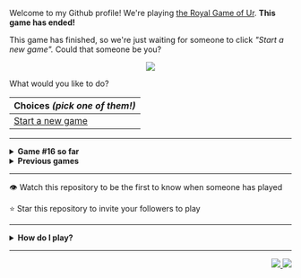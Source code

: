 Welcome to my Github profile!
We're playing
[the Royal Game of Ur](https://en.wikipedia.org/wiki/Royal_Game_of_Ur).
**This game has ended!**

  This game has finished, so we're just waiting for someone to click _"Start a
  new game"._ Could that someone be you?

<p align="center"><img src="https://raw.githubusercontent.com/rossjrw/rossjrw/play/games/current/board.2612.svg"></p>

What would you like to do?

| Choices *(pick one of them!)* |
| --- |
  | [Start a new game](https://github.com/rossjrw/rossjrw/issues/new?title=ur-new&amp;body=Press+Submit%21+You+don%27t+need+to+edit+this+text+or+do+anything+else.%0D%0A%0D%0ABe+aware+that+your+move+can+take+a+minute+or+two+to+process.) |

-----

<details>
<summary><b>Game #16 so far</b></summary>

## Who's on each team?

<table>
    <thead>
      <tr><th colspan=2>Players in this game</th></tr>
    </thead>
    <tbody>
      <tr>
        <td align="right"><b>Black team</b> :black_circle:</td>
        <td>:white_circle: <b> White team</b></td>
      </tr>
      <tr align="center">
        <td><b><a href="https://github.com/Murdeala">@Murdeala</a></b> (44)<br><b><a href="https://github.com/JRetza">@JRetza</a></b> (2)<br><b><a href="https://github.com/MatthiasGN">@MatthiasGN</a></b> (1)<br><b><a href="https://github.com/Carol42">@Carol42</a></b> (1)<br><b><a href="https://github.com/TejaTadepalli">@TejaTadepalli</a></b> (1)<br><b><a href="https://github.com/Mrinank-Bhowmick">@Mrinank-Bhowmick</a></b> (1)<br><b><a href="https://github.com/godtrex99">@godtrex99</a></b> (1)<br><b><a href="https://github.com/CavalierAhmad">@CavalierAhmad</a></b> (1)<br><b><a href="https://github.com/J-LG30">@J-LG30</a></b> (1)<br><b><a href="https://github.com/ayersdecker">@ayersdecker</a></b> (1)<br><b><a href="https://github.com/Mehliug-git">@Mehliug-git</a></b> (1)<br><b><a href="https://github.com/aviralrabbit1">@aviralrabbit1</a></b> (1)<br><b><a href="https://github.com/thekatsmeowkode">@thekatsmeowkode</a></b> (1)<br><b><a href="https://github.com/Omanshu209">@Omanshu209</a></b> (1)<br><b><a href="https://github.com/Lokeshwaran-M">@Lokeshwaran-M</a></b> (1)<br><b><a href="https://github.com/dleitter">@dleitter</a></b> (1)<br><b><a href="https://github.com/NaimulIslam9m">@NaimulIslam9m</a></b> (1)<br><b><a href="https://github.com/smznahid">@smznahid</a></b> (1)<br><b><a href="https://github.com/kapilsinghnegi">@kapilsinghnegi</a></b> (1)<br><b><a href="https://github.com/mirshahriar">@mirshahriar</a></b> (1)<br><b><a href="https://github.com/Tuburni">@Tuburni</a></b> (1)</td>
        <td><b><a href="https://github.com/CostasAK">@CostasAK</a></b> (50)<br><b><a href="https://github.com/AyaanT0">@AyaanT0</a></b> (2)<br><b><a href="https://github.com/IronCodem-alt">@IronCodem-alt</a></b> (2)<br><b><a href="https://github.com/PlopesK">@PlopesK</a></b> (2)<br><b><a href="https://github.com/kztera">@kztera</a></b> (1)<br><b><a href="https://github.com/skulldoggery">@skulldoggery</a></b> (1)<br><b><a href="https://github.com/RFebrians">@RFebrians</a></b> (1)<br><b><a href="https://github.com/WKL10086">@WKL10086</a></b> (1)<br><b><a href="https://github.com/blacksmithop">@blacksmithop</a></b> (1)<br><b><a href="https://github.com/AgentHitmanFaris">@AgentHitmanFaris</a></b> (1)<br><b><a href="https://github.com/Th1nhNg0">@Th1nhNg0</a></b> (1)<br><b><a href="https://github.com/haik20208si">@haik20208si</a></b> (1)<br><b><a href="https://github.com/darrylnoakes">@darrylnoakes</a></b> (1)<br><b><a href="https://github.com/sinisterdaddy">@sinisterdaddy</a></b> (1)<br><b><a href="https://github.com/n0nsense-404">@n0nsense-404</a></b> (1)<br><b><a href="https://github.com/rkatara100">@rkatara100</a></b> (1)<br><b><a href="https://github.com/MHanzzala">@MHanzzala</a></b> (1)</td>
      </tr>
    </tbody>
  </table>

## What's happened so far?

| Time | Turn | Event | Issue | Board |
| :---: | :---: | :--- | :---: | :---: |
  | 7th Jul 2023 14:37 | **0** | :white_circle: **[@kztera](https://github.com/kztera)** started a new game | [#2461](https://github.com/rossjrw/rossjrw/issues/2461) | [link](https://raw.githubusercontent.com/rossjrw/rossjrw/ef6de44635feceda92503e54d000fa19e35ef6ca/games/current/board.2461.svg) |
  | 7th Jul 2023 15:32 | **1** | :white_circle: **[@AyaanT0](https://github.com/AyaanT0)** moved a white piece onto the board to position 2    | [#2462](https://github.com/rossjrw/rossjrw/issues/2462) | [link](https://raw.githubusercontent.com/rossjrw/rossjrw/420c56604ca19373da5a986789becceeee56d8d0/games/current/board.2462.svg) |
  | 8th Jul 2023 12:37 | **2** | :black_circle: **[@Murdeala](https://github.com/Murdeala)** moved a black piece onto the board to position 4  — claimed a rosette :rosette:  | [#2463](https://github.com/rossjrw/rossjrw/issues/2463) | [link](https://raw.githubusercontent.com/rossjrw/rossjrw/03a64730a8d3976495bf95314bd69a9d73bdced8/games/current/board.2463.svg) |
  | 9th Jul 2023 06:24 | **3** | :black_circle: **[@JRetza](https://github.com/JRetza)** moved a black piece from position 4 to position 7    | [#2464](https://github.com/rossjrw/rossjrw/issues/2464) | [link](https://raw.githubusercontent.com/rossjrw/rossjrw/b39f5ab5b24102d0d40015d4c91fb34167119892/games/current/board.2464.svg) |
  | 9th Jul 2023 22:41 | **4** | :white_circle: **[@skulldoggery](https://github.com/skulldoggery)** moved a white piece from position 2 to position 4  — claimed a rosette :rosette:  | [#2466](https://github.com/rossjrw/rossjrw/issues/2466) | [link](https://raw.githubusercontent.com/rossjrw/rossjrw/ea694f511d446237bcd01bb30351dd9a519e3da6/games/current/board.2466.svg) |
  | 10th Jul 2023 04:48 | **5** | :white_circle: **[@RFebrians](https://github.com/RFebrians)** moved a white piece from position 4 to position 6    | [#2467](https://github.com/rossjrw/rossjrw/issues/2467) | [link](https://raw.githubusercontent.com/rossjrw/rossjrw/101a3f158760fc537fbe1f186f6e6e4724a094b0/games/current/board.2467.svg) |
  | 10th Jul 2023 04:56 | **6** | :black_circle: **[@MatthiasGN](https://github.com/MatthiasGN)** moved a black piece onto the board to position 2    | [#2468](https://github.com/rossjrw/rossjrw/issues/2468) | [link](https://raw.githubusercontent.com/rossjrw/rossjrw/cf0c82b597b184f4c12600ae1ce4dac95e043e16/games/current/board.2468.svg) |
  | 11th Jul 2023 19:12 | **7** | :white_circle: **[@CostasAK](https://github.com/CostasAK)** moved a white piece from position 6 to position 8  — claimed a rosette :rosette:  | [#2473](https://github.com/rossjrw/rossjrw/issues/2473) | [link](https://raw.githubusercontent.com/rossjrw/rossjrw/deb02a7569542df3622f01dc973e55a4be12a4d4/games/current/board.2473.svg) |
  | 11th Jul 2023 19:13 | **8** | :white_circle: **[@CostasAK](https://github.com/CostasAK)** moved a white piece onto the board to position 3    | [#2474](https://github.com/rossjrw/rossjrw/issues/2474) | [link](https://raw.githubusercontent.com/rossjrw/rossjrw/2717f16bf821d7af72f2bbec18726f93f3b910d9/games/current/board.2474.svg) |
  | 12th Jul 2023 02:19 | **9** | :black_circle: **[@JRetza](https://github.com/JRetza)** moved a black piece from position 7 to position 9    | [#2475](https://github.com/rossjrw/rossjrw/issues/2475) | [link](https://raw.githubusercontent.com/rossjrw/rossjrw/4f201ada9a755fb3471152076197a474368965bf/games/current/board.2475.svg) |
  | 12th Jul 2023 07:53 | **10** | :white_circle: **[@CostasAK](https://github.com/CostasAK)** moved a white piece onto the board to position 2    | [#2476](https://github.com/rossjrw/rossjrw/issues/2476) | [link](https://raw.githubusercontent.com/rossjrw/rossjrw/d8a98cebb2b256d650a7ca4e623efe7a55edecd6/games/current/board.2476.svg) |
  | 12th Jul 2023 12:47 | **11** | :black_circle: **[@Murdeala](https://github.com/Murdeala)** moved a black piece from position 2 to position 4  — claimed a rosette :rosette:  | [#2477](https://github.com/rossjrw/rossjrw/issues/2477) | [link](https://raw.githubusercontent.com/rossjrw/rossjrw/2a4f6a534d5779f1ac1f2771c2d21f636ce63b74/games/current/board.2477.svg) |
  | 12th Jul 2023 23:00 | **12** | :black_circle: **[@Murdeala](https://github.com/Murdeala)** moved a black piece from position 4 to position 6    | [#2478](https://github.com/rossjrw/rossjrw/issues/2478) | [link](https://raw.githubusercontent.com/rossjrw/rossjrw/c314c83abbbb3c18aebb506079d2aee32e57b9b0/games/current/board.2478.svg) |
  | 13th Jul 2023 06:03 | **13** | :white_circle: **[@CostasAK](https://github.com/CostasAK)** moved a white piece from position 2 to position 4  — claimed a rosette :rosette:  | [#2479](https://github.com/rossjrw/rossjrw/issues/2479) | [link](https://raw.githubusercontent.com/rossjrw/rossjrw/de8b9191d65a001716a282714ea75f84a8cdf134/games/current/board.2479.svg) |
  | 13th Jul 2023 06:05 | **14** | :white_circle: **[@CostasAK](https://github.com/CostasAK)** moved a white piece from position 4 to position 6 — captured a black piece :crossed_swords:   | [#2480](https://github.com/rossjrw/rossjrw/issues/2480) | [link](https://raw.githubusercontent.com/rossjrw/rossjrw/7bd0e5c683e5d1d34cf463a1aa10a45936748628/games/current/board.2480.svg) |
  | 13th Jul 2023 15:29 | **15** | :black_circle: **[@Murdeala](https://github.com/Murdeala)** moved a black piece from position 9 to position 12    | [#2481](https://github.com/rossjrw/rossjrw/issues/2481) | [link](https://raw.githubusercontent.com/rossjrw/rossjrw/3d9ff024c9b258b95edd9635cfdbe240aa3407e3/games/current/board.2481.svg) |
  | 14th Jul 2023 05:58 | **16** | :white_circle: **[@CostasAK](https://github.com/CostasAK)** moved a white piece from position 3 to position 4  — claimed a rosette :rosette:  | [#2482](https://github.com/rossjrw/rossjrw/issues/2482) | [link](https://raw.githubusercontent.com/rossjrw/rossjrw/738605a6d57e9ec809f42c99d48231fa67b0dbe5/games/current/board.2482.svg) |
  | 14th Jul 2023 05:59 | **17** | :white_circle: **[@CostasAK](https://github.com/CostasAK)** moved a white piece onto the board to position 2    | [#2483](https://github.com/rossjrw/rossjrw/issues/2483) | [link](https://raw.githubusercontent.com/rossjrw/rossjrw/f2b6c8624349ce9aaccb844f636abf70bf19a64d/games/current/board.2483.svg) |
  | 14th Jul 2023 12:18 | **18** | :black_circle: **[@Murdeala](https://github.com/Murdeala)** moved a black piece from position 12 to position 13    | [#2484](https://github.com/rossjrw/rossjrw/issues/2484) | [link](https://raw.githubusercontent.com/rossjrw/rossjrw/6b17bb37061688606c8b928b12cfe01032864d8d/games/current/board.2484.svg) |
  | 14th Jul 2023 23:17 | **19** | :white_circle: **[@CostasAK](https://github.com/CostasAK)** moved a white piece from position 6 to position 10    | [#2485](https://github.com/rossjrw/rossjrw/issues/2485) | [link](https://raw.githubusercontent.com/rossjrw/rossjrw/4244915ed86947f59816bc78370f4f08c04c7041/games/current/board.2485.svg) |
  | 15th Jul 2023 12:10 | **20** | :black_circle: **[@Murdeala](https://github.com/Murdeala)** moved a black piece from position 13 to position 14  — claimed a rosette :rosette:  | [#2486](https://github.com/rossjrw/rossjrw/issues/2486) | [link](https://raw.githubusercontent.com/rossjrw/rossjrw/628c27f2da269edf755c9e22bf8781f8e504b481/games/current/board.2486.svg) |
  | 16th Jul 2023 13:59 | **21** | :black_circle: **[@Murdeala](https://github.com/Murdeala)** ascended a black piece from position 14 :rocket:    | [#2487](https://github.com/rossjrw/rossjrw/issues/2487) | [link](https://raw.githubusercontent.com/rossjrw/rossjrw/7fac603bfaa84c1dfd4e9fe2ca28a9fcbbe6885b/games/current/board.2487.svg) |
  | 16th Jul 2023 16:32 | **22** | :white_circle: **[@CostasAK](https://github.com/CostasAK)** moved a white piece from position 10 to position 13    | [#2488](https://github.com/rossjrw/rossjrw/issues/2488) | [link](https://raw.githubusercontent.com/rossjrw/rossjrw/89839d55f47e5b9bd25a6fdc41849b01fff2b990/games/current/board.2488.svg) |
  | 17th Jul 2023 13:20 | **23** | :black_circle: **[@Murdeala](https://github.com/Murdeala)** moved a black piece onto the board to position 2    | [#2489](https://github.com/rossjrw/rossjrw/issues/2489) | [link](https://raw.githubusercontent.com/rossjrw/rossjrw/db61d37863bcd79ec35f8d05b6f805b0f3ba975e/games/current/board.2489.svg) |
  | 17th Jul 2023 13:31 | **24** | :white_circle: **[@IronCodem-alt](https://github.com/IronCodem-alt)** ascended a white piece from position 13 :rocket:    | [#2490](https://github.com/rossjrw/rossjrw/issues/2490) | [link](https://raw.githubusercontent.com/rossjrw/rossjrw/4e40e6435a71934c13fae09be6571e8fa7fb7b14/games/current/board.2490.svg) |
  | 18th Jul 2023 00:59 | **25** | :black_circle: **[@Murdeala](https://github.com/Murdeala)** moved a black piece onto the board to position 1    | [#2491](https://github.com/rossjrw/rossjrw/issues/2491) | [link](https://raw.githubusercontent.com/rossjrw/rossjrw/fd92bcb53695b2d89c6fe81c7b85df0e3564d24b/games/current/board.2491.svg) |
  | 18th Jul 2023 12:26 | **26** | :white_circle: **[@CostasAK](https://github.com/CostasAK)** moved a white piece onto the board to position 3    | [#2492](https://github.com/rossjrw/rossjrw/issues/2492) | [link](https://raw.githubusercontent.com/rossjrw/rossjrw/a96f4d739df9c4ed3508bcf0a044bd6003e4ace3/games/current/board.2492.svg) |
  | 18th Jul 2023 21:32 | **27** | :black_circle: **[@Murdeala](https://github.com/Murdeala)** moved a black piece from position 1 to position 4  — claimed a rosette :rosette:  | [#2493](https://github.com/rossjrw/rossjrw/issues/2493) | [link](https://raw.githubusercontent.com/rossjrw/rossjrw/2528a42381d4d273b4cccda756fca5c1b1ed4824/games/current/board.2493.svg) |
  | 19th Jul 2023 10:47 | **28** | :black_circle: **[@Murdeala](https://github.com/Murdeala)** moved a black piece from position 2 to position 3    | [#2494](https://github.com/rossjrw/rossjrw/issues/2494) | [link](https://raw.githubusercontent.com/rossjrw/rossjrw/7e57f94a6417fdadb13ccf30c02182ed4a47e58d/games/current/board.2494.svg) |
  | 20th Jul 2023 13:00 | **29** | :white_circle: **[@IronCodem-alt](https://github.com/IronCodem-alt)** moved a white piece from position 8 to position 10    | [#2496](https://github.com/rossjrw/rossjrw/issues/2496) | [link](https://raw.githubusercontent.com/rossjrw/rossjrw/74434b9fc5a920cf4d7922d0e9b552242f7654e1/games/current/board.2496.svg) |
  | 21st Jul 2023 12:11 | **30** | :black_circle: **[@Murdeala](https://github.com/Murdeala)** moved a black piece from position 4 to position 5    | [#2497](https://github.com/rossjrw/rossjrw/issues/2497) | [link](https://raw.githubusercontent.com/rossjrw/rossjrw/ed870c24be56e66451f3cd7a517328471f5510b4/games/current/board.2497.svg) |
  | 22nd Jul 2023 18:29 | **31** | :white_circle: **[@CostasAK](https://github.com/CostasAK)** moved a white piece from position 3 to position 5 — captured a black piece :crossed_swords:   | [#2499](https://github.com/rossjrw/rossjrw/issues/2499) | [link](https://raw.githubusercontent.com/rossjrw/rossjrw/87b26288e155ce23e05dbf267ce53bf1d7755995/games/current/board.2499.svg) |
  | 23rd Jul 2023 12:23 | **32** | :black_circle: **[@Murdeala](https://github.com/Murdeala)** moved a black piece from position 3 to position 4  — claimed a rosette :rosette:  | [#2500](https://github.com/rossjrw/rossjrw/issues/2500) | [link](https://raw.githubusercontent.com/rossjrw/rossjrw/492212926f8c27a7004a76d28501bc1b65d0dddc/games/current/board.2500.svg) |
  | 23rd Jul 2023 19:25 | **33** | :black_circle: **[@Carol42](https://github.com/Carol42)** moved a black piece from position 4 to position 5 — captured a white piece :crossed_swords:   | [#2501](https://github.com/rossjrw/rossjrw/issues/2501) | [link](https://raw.githubusercontent.com/rossjrw/rossjrw/cafe97ca9e45122c1bd0e2cc127fc26f012a1db4/games/current/board.2501.svg) |
  | 24th Jul 2023 04:23 | **34** | :white_circle: **[@WKL10086](https://github.com/WKL10086)** moved a white piece from position 4 to position 5 — captured a black piece :crossed_swords:   | [#2502](https://github.com/rossjrw/rossjrw/issues/2502) | [link](https://raw.githubusercontent.com/rossjrw/rossjrw/c7e775a1c05c56b63ce18b11bb8fc1854d5dcca1/games/current/board.2502.svg) |
  | 24th Jul 2023 14:03 | **35** | :black_circle: **[@Murdeala](https://github.com/Murdeala)** moved a black piece onto the board to position 3    | [#2503](https://github.com/rossjrw/rossjrw/issues/2503) |  |
  | 25th Jul 2023 06:57 | **36** | :white_circle: **[@blacksmithop](https://github.com/blacksmithop)** moved a white piece from position 5 to position 8  — claimed a rosette :rosette:  | [#2504](https://github.com/rossjrw/rossjrw/issues/2504) | [link](https://raw.githubusercontent.com/rossjrw/rossjrw/88d287abfa0aafb0b23608b8d0e558006c9ed939/games/current/board.2504.svg) |
  | 25th Jul 2023 06:57 | **37** | :white_circle:  The white team rolled a 0 and their turn was automatically passed | [#2504](https://github.com/rossjrw/rossjrw/issues/2504) | [link](https://raw.githubusercontent.com/rossjrw/rossjrw/d6e6936c2273c73750f83e7be46f878602bfec34/games/current/board.2504.svg) |
  | 25th Jul 2023 22:00 | **38** | :black_circle: **[@Murdeala](https://github.com/Murdeala)** moved a black piece from position 3 to position 4  — claimed a rosette :rosette:  | [#2505](https://github.com/rossjrw/rossjrw/issues/2505) | [link](https://raw.githubusercontent.com/rossjrw/rossjrw/c1d2074904d927d131dc53225fb60fb0738a209d/games/current/board.2505.svg) |
  | 26th Jul 2023 05:35 | **39** | :black_circle: **[@TejaTadepalli](https://github.com/TejaTadepalli)** moved a black piece onto the board to position 1    | [#2506](https://github.com/rossjrw/rossjrw/issues/2506) | [link](https://raw.githubusercontent.com/rossjrw/rossjrw/d8a27237b4b022a8dada37abb545147c8723e741/games/current/board.2506.svg) |
  | 26th Jul 2023 13:09 | **40** | :white_circle: **[@CostasAK](https://github.com/CostasAK)** moved a white piece from position 2 to position 4  — claimed a rosette :rosette:  | [#2507](https://github.com/rossjrw/rossjrw/issues/2507) | [link](https://raw.githubusercontent.com/rossjrw/rossjrw/6dc798f9c21073ef63a1d2972a3e2a7d171f87ad/games/current/board.2507.svg) |
  | 26th Jul 2023 13:10 | **41** | :white_circle: **[@CostasAK](https://github.com/CostasAK)** moved a white piece from position 10 to position 11    | [#2508](https://github.com/rossjrw/rossjrw/issues/2508) | [link](https://raw.githubusercontent.com/rossjrw/rossjrw/0734124f74dbe75b8f7ae29f5ecd39cf0a9f4adb/games/current/board.2508.svg) |
  | 26th Jul 2023 22:27 | **42** | :black_circle: **[@Murdeala](https://github.com/Murdeala)** moved a black piece from position 1 to position 2    | [#2509](https://github.com/rossjrw/rossjrw/issues/2509) | [link](https://raw.githubusercontent.com/rossjrw/rossjrw/2a6bde13351741059bde0a48411477228ebd9c68/games/current/board.2509.svg) |
  | 27th Jul 2023 04:37 | **43** | :white_circle: **[@AgentHitmanFaris](https://github.com/AgentHitmanFaris)** moved a white piece from position 11 to position 14  — claimed a rosette :rosette:  | [#2510](https://github.com/rossjrw/rossjrw/issues/2510) | [link](https://raw.githubusercontent.com/rossjrw/rossjrw/cd8c4f44a7a865089f7a681ffb7976ca4933505d/games/current/board.2510.svg) |
  | 27th Jul 2023 12:30 | **44** | :white_circle: **[@CostasAK](https://github.com/CostasAK)** ascended a white piece from position 14 :rocket:    | [#2511](https://github.com/rossjrw/rossjrw/issues/2511) | [link](https://raw.githubusercontent.com/rossjrw/rossjrw/e4479f619c7f099b58aef32f85a6f0663f146d75/games/current/board.2511.svg) |
  | 27th Jul 2023 15:13 | **45** | :black_circle: **[@Murdeala](https://github.com/Murdeala)** moved a black piece onto the board to position 1    | [#2513](https://github.com/rossjrw/rossjrw/issues/2513) |  |
  | 27th Jul 2023 23:18 | **46** | :white_circle: **[@AyaanT0](https://github.com/AyaanT0)** moved a white piece from position 8 to position 12    | [#2514](https://github.com/rossjrw/rossjrw/issues/2514) | [link](https://raw.githubusercontent.com/rossjrw/rossjrw/7409a6a11a5df9b484264515d931bd6843e2a7c8/games/current/board.2514.svg) |
  | 27th Jul 2023 23:18 | **47** | :black_circle:  The black team rolled a 0 and their turn was automatically passed | [#2514](https://github.com/rossjrw/rossjrw/issues/2514) |  |
  | 28th Jul 2023 10:26 | **48** | :white_circle: **[@CostasAK](https://github.com/CostasAK)** moved a white piece from position 4 to position 8  — claimed a rosette :rosette:  | [#2515](https://github.com/rossjrw/rossjrw/issues/2515) | [link](https://raw.githubusercontent.com/rossjrw/rossjrw/ca15cd1d6c68d1763829905b4259218f8007155e/games/current/board.2515.svg) |
  | 28th Jul 2023 10:26 | **49** | :white_circle:  The white team rolled a 0 and their turn was automatically passed | [#2515](https://github.com/rossjrw/rossjrw/issues/2515) | [link](https://raw.githubusercontent.com/rossjrw/rossjrw/39624de3bdd474144485ec12b42d8fc1b6553f56/games/current/board.2515.svg) |
  | 28th Jul 2023 12:32 | **50** | :black_circle: **[@Murdeala](https://github.com/Murdeala)** moved a black piece from position 1 to position 3    | [#2516](https://github.com/rossjrw/rossjrw/issues/2516) | [link](https://raw.githubusercontent.com/rossjrw/rossjrw/a567c38e54ad22159239e602d0a8543ba9f4832c/games/current/board.2516.svg) |
  | 29th Jul 2023 09:18 | **51** | :white_circle: **[@CostasAK](https://github.com/CostasAK)** moved a white piece from position 12 to position 13    | [#2517](https://github.com/rossjrw/rossjrw/issues/2517) | [link](https://raw.githubusercontent.com/rossjrw/rossjrw/66f42325f5594048b338cba6df5c9e9820199f6d/games/current/board.2517.svg) |
  | 29th Jul 2023 12:04 | **52** | :black_circle: **[@Murdeala](https://github.com/Murdeala)** moved a black piece from position 3 to position 5    | [#2518](https://github.com/rossjrw/rossjrw/issues/2518) | [link](https://raw.githubusercontent.com/rossjrw/rossjrw/654c418bb43ded077fd2eea0d9f3250d6182fc87/games/current/board.2518.svg) |
  | 29th Jul 2023 14:22 | **53** | :white_circle: **[@CostasAK](https://github.com/CostasAK)** moved a white piece from position 13 to position 14  — claimed a rosette :rosette:  | [#2519](https://github.com/rossjrw/rossjrw/issues/2519) | [link](https://raw.githubusercontent.com/rossjrw/rossjrw/818e9d9900421e239e6ae2e307faf7444b6b66bc/games/current/board.2519.svg) |
  | 29th Jul 2023 14:23 | **54** | :white_circle: **[@CostasAK](https://github.com/CostasAK)** ascended a white piece from position 14 :rocket:    | [#2520](https://github.com/rossjrw/rossjrw/issues/2520) | [link](https://raw.githubusercontent.com/rossjrw/rossjrw/e71a4101a330dbbae422e65603d78b25fa83f35a/games/current/board.2520.svg) |
  | 30th Jul 2023 11:27 | **55** | :black_circle: **[@Mrinank-Bhowmick](https://github.com/Mrinank-Bhowmick)** moved a black piece from position 4 to position 6    | [#2522](https://github.com/rossjrw/rossjrw/issues/2522) | [link](https://raw.githubusercontent.com/rossjrw/rossjrw/4c1c345eac50740ab1ea041b3cbaff4833f82c69/games/current/board.2522.svg) |
  | 30th Jul 2023 11:46 | **56** | :white_circle: **[@CostasAK](https://github.com/CostasAK)** moved a white piece onto the board to position 2    | [#2523](https://github.com/rossjrw/rossjrw/issues/2523) | [link](https://raw.githubusercontent.com/rossjrw/rossjrw/5d1200effc30cec5e4bfdc788462fd96d7820de7/games/current/board.2523.svg) |
  | 30th Jul 2023 22:46 | **57** | :black_circle: **[@Murdeala](https://github.com/Murdeala)** moved a black piece onto the board to position 1    | [#2524](https://github.com/rossjrw/rossjrw/issues/2524) | [link](https://raw.githubusercontent.com/rossjrw/rossjrw/392a8088d6209a4f88c518bc29a7e8098530a718/games/current/board.2524.svg) |
  | 31st Jul 2023 07:30 | **58** | :white_circle: **[@CostasAK](https://github.com/CostasAK)** moved a white piece from position 2 to position 5 — captured a black piece :crossed_swords:   | [#2525](https://github.com/rossjrw/rossjrw/issues/2525) | [link](https://raw.githubusercontent.com/rossjrw/rossjrw/057bf5bc0fc9e5227f77085838918b9aa233fe2f/games/current/board.2525.svg) |
  | 1st Aug 2023 00:26 | **59** | :black_circle: **[@Murdeala](https://github.com/Murdeala)** moved a black piece from position 2 to position 4  — claimed a rosette :rosette:  | [#2526](https://github.com/rossjrw/rossjrw/issues/2526) | [link](https://raw.githubusercontent.com/rossjrw/rossjrw/43a9e89a1fe14adc0c78ed2e2c5cbf0d0c2ed5cb/games/current/board.2526.svg) |
  | 1st Aug 2023 17:57 | **60** | :black_circle: **[@godtrex99](https://github.com/godtrex99)** moved a black piece onto the board to position 2    | [#2527](https://github.com/rossjrw/rossjrw/issues/2527) | [link](https://raw.githubusercontent.com/rossjrw/rossjrw/ca4077d6c2b4dd83dfb1ace72fa39fd383e053f3/games/current/board.2527.svg) |
  | 1st Aug 2023 21:59 | **61** | :white_circle: **[@CostasAK](https://github.com/CostasAK)** moved a white piece from position 5 to position 6 — captured a black piece :crossed_swords:   | [#2528](https://github.com/rossjrw/rossjrw/issues/2528) | [link](https://raw.githubusercontent.com/rossjrw/rossjrw/4e72d1206c1be8fbab5878982fc8e7106ac9e20c/games/current/board.2528.svg) |
  | 2nd Aug 2023 02:35 | **62** | :black_circle: **[@Murdeala](https://github.com/Murdeala)** moved a black piece from position 2 to position 3    | [#2529](https://github.com/rossjrw/rossjrw/issues/2529) | [link](https://raw.githubusercontent.com/rossjrw/rossjrw/8e076ac4469e98c1642e80f407c646e3f3e7f823/games/current/board.2529.svg) |
  | 2nd Aug 2023 08:08 | **63** | :white_circle: **[@CostasAK](https://github.com/CostasAK)** moved a white piece from position 6 to position 9    | [#2530](https://github.com/rossjrw/rossjrw/issues/2530) | [link](https://raw.githubusercontent.com/rossjrw/rossjrw/bcbe95c6d9f116893b2910cc4d5c4f06c6b217de/games/current/board.2530.svg) |
  | 3rd Aug 2023 02:21 | **64** | :black_circle: **[@Murdeala](https://github.com/Murdeala)** moved a black piece from position 4 to position 9 — captured a white piece :crossed_swords:   | [#2531](https://github.com/rossjrw/rossjrw/issues/2531) | [link](https://raw.githubusercontent.com/rossjrw/rossjrw/da3e4659e03f0dcc6b931c84f6abb72f28a0c71b/games/current/board.2531.svg) |
  | 3rd Aug 2023 04:10 | **65** | :white_circle: **[@Th1nhNg0](https://github.com/Th1nhNg0)** moved a white piece from position 8 to position 11    | [#2532](https://github.com/rossjrw/rossjrw/issues/2532) | [link](https://raw.githubusercontent.com/rossjrw/rossjrw/26c84d2dd03d6451dc3973f713e977ad75a45cea/games/current/board.2532.svg) |
  | 3rd Aug 2023 14:47 | **66** | :black_circle: **[@CavalierAhmad](https://github.com/CavalierAhmad)** moved a black piece from position 9 to position 11 — captured a white piece :crossed_swords:   | [#2533](https://github.com/rossjrw/rossjrw/issues/2533) | [link](https://raw.githubusercontent.com/rossjrw/rossjrw/e260c7fe6b0c2d6e57ffc5194518ed38c9cb8859/games/current/board.2533.svg) |
  | 3rd Aug 2023 23:26 | **67** | :white_circle: **[@CostasAK](https://github.com/CostasAK)** moved a white piece onto the board to position 3    | [#2535](https://github.com/rossjrw/rossjrw/issues/2535) | [link](https://raw.githubusercontent.com/rossjrw/rossjrw/947132a17d0dd8168a46c29d4ae2eb1488b9e4c7/games/current/board.2535.svg) |
  | 4th Aug 2023 14:43 | **68** | :black_circle: **[@Murdeala](https://github.com/Murdeala)** moved a black piece from position 3 to position 4  — claimed a rosette :rosette:  | [#2536](https://github.com/rossjrw/rossjrw/issues/2536) | [link](https://raw.githubusercontent.com/rossjrw/rossjrw/1d025c3770e302b0963000fe14a161e14e974270/games/current/board.2536.svg) |
  | 6th Aug 2023 14:46 | **69** | :black_circle: **[@J-LG30](https://github.com/J-LG30)** ascended a black piece from position 11 :rocket:    | [#2537](https://github.com/rossjrw/rossjrw/issues/2537) | [link](https://raw.githubusercontent.com/rossjrw/rossjrw/1437e64143aafbb1ecbd4f6991ddcf8ad8cb6014/games/current/board.2537.svg) |
  | 6th Aug 2023 15:41 | **70** | :white_circle: **[@CostasAK](https://github.com/CostasAK)** moved a white piece onto the board to position 2    | [#2538](https://github.com/rossjrw/rossjrw/issues/2538) | [link](https://raw.githubusercontent.com/rossjrw/rossjrw/068451604d0a1f838352d93e2eb54d869d60698c/games/current/board.2538.svg) |
  | 7th Aug 2023 10:15 | **71** | :black_circle: **[@Murdeala](https://github.com/Murdeala)** moved a black piece onto the board to position 3    | [#2539](https://github.com/rossjrw/rossjrw/issues/2539) | [link](https://raw.githubusercontent.com/rossjrw/rossjrw/eac72b2b6baa9e8b4e50e5a889f3a76254069b79/games/current/board.2539.svg) |
  | 10th Aug 2023 10:35 | **72** | :white_circle: **[@haik20208si](https://github.com/haik20208si)** moved a white piece from position 2 to position 5    | [#2542](https://github.com/rossjrw/rossjrw/issues/2542) | [link](https://raw.githubusercontent.com/rossjrw/rossjrw/d29478d21edfd8363918ec9aa04b4d730c91687d/games/current/board.2542.svg) |
  | 11th Aug 2023 14:44 | **73** | :black_circle: **[@Murdeala](https://github.com/Murdeala)** moved a black piece from position 4 to position 5 — captured a white piece :crossed_swords:   | [#2543](https://github.com/rossjrw/rossjrw/issues/2543) | [link](https://raw.githubusercontent.com/rossjrw/rossjrw/1efb2caa4ad92e145ca7e35d56e20752aad55197/games/current/board.2543.svg) |
  | 11th Aug 2023 15:44 | **74** | :white_circle: **[@darrylnoakes](https://github.com/darrylnoakes)** moved a white piece onto the board to position 2    | [#2544](https://github.com/rossjrw/rossjrw/issues/2544) | [link](https://raw.githubusercontent.com/rossjrw/rossjrw/341f13e01b41689b877fae9789b8ea2ae63f8f07/games/current/board.2544.svg) |
  | 12th Aug 2023 12:37 | **75** | :black_circle: **[@Murdeala](https://github.com/Murdeala)** moved a black piece from position 5 to position 7    | [#2545](https://github.com/rossjrw/rossjrw/issues/2545) | [link](https://raw.githubusercontent.com/rossjrw/rossjrw/0462cd785e19ae0220d7801ce1abd0197b0d86b2/games/current/board.2545.svg) |
  | 13th Aug 2023 17:00 | **76** | :white_circle: **[@sinisterdaddy](https://github.com/sinisterdaddy)** moved a white piece from position 2 to position 4  — claimed a rosette :rosette:  | [#2546](https://github.com/rossjrw/rossjrw/issues/2546) | [link](https://raw.githubusercontent.com/rossjrw/rossjrw/fe451241244f71c040cd6fd7f1ddd30d4996e909/games/current/board.2546.svg) |
  | 13th Aug 2023 18:17 | **77** | :white_circle: **[@n0nsense-404](https://github.com/n0nsense-404)** moved a white piece from position 4 to position 7 — captured a black piece :crossed_swords:   | [#2547](https://github.com/rossjrw/rossjrw/issues/2547) | [link](https://raw.githubusercontent.com/rossjrw/rossjrw/d7a0379e5316fca98e8b22dc624313a1c8e3edf7/games/current/board.2547.svg) |
  | 15th Aug 2023 02:09 | **78** | :black_circle: **[@Murdeala](https://github.com/Murdeala)** moved a black piece from position 3 to position 4  — claimed a rosette :rosette:  | [#2548](https://github.com/rossjrw/rossjrw/issues/2548) | [link](https://raw.githubusercontent.com/rossjrw/rossjrw/240fcedcbdb22bf8bade8b99bd8392ce3665a5fa/games/current/board.2548.svg) |
  | 15th Aug 2023 17:43 | **79** | :black_circle: **[@ayersdecker](https://github.com/ayersdecker)** moved a black piece onto the board to position 3    | [#2550](https://github.com/rossjrw/rossjrw/issues/2550) | [link](https://raw.githubusercontent.com/rossjrw/rossjrw/9f470aac2ac751767a41fa1072ef15fe69e94c6f/games/current/board.2550.svg) |
  | 17th Aug 2023 11:27 | **80** | :white_circle: **[@CostasAK](https://github.com/CostasAK)** moved a white piece from position 7 to position 9    | [#2553](https://github.com/rossjrw/rossjrw/issues/2553) | [link](https://raw.githubusercontent.com/rossjrw/rossjrw/816a3b6b9dd7fb5cb8e8f7d392abdd663d858a12/games/current/board.2553.svg) |
  | 18th Aug 2023 11:06 | **81** | :black_circle: **[@Mehliug-git](https://github.com/Mehliug-git)** moved a black piece from position 3 to position 5    | [#2554](https://github.com/rossjrw/rossjrw/issues/2554) | [link](https://raw.githubusercontent.com/rossjrw/rossjrw/97984bfd6e7fca5d5b73ce7b7010f1b9c8b88899/games/current/board.2554.svg) |
  | 18th Aug 2023 12:53 | **82** | :white_circle: **[@CostasAK](https://github.com/CostasAK)** moved a white piece from position 3 to position 5 — captured a black piece :crossed_swords:   | [#2556](https://github.com/rossjrw/rossjrw/issues/2556) | [link](https://raw.githubusercontent.com/rossjrw/rossjrw/862f4d158200bbeeb8ac85c9ef1fff5478cab506/games/current/board.2556.svg) |
  | 19th Aug 2023 18:13 | **83** | :black_circle: **[@aviralrabbit1](https://github.com/aviralrabbit1)** moved a black piece from position 4 to position 6    | [#2557](https://github.com/rossjrw/rossjrw/issues/2557) | [link](https://raw.githubusercontent.com/rossjrw/rossjrw/19b94369f0920f8f92fb96ca0ab9c06218d55b18/games/current/board.2557.svg) |
  | 20th Aug 2023 05:23 | **84** | :white_circle: **[@rkatara100](https://github.com/rkatara100)** moved a white piece onto the board to position 2    | [#2558](https://github.com/rossjrw/rossjrw/issues/2558) | [link](https://raw.githubusercontent.com/rossjrw/rossjrw/202943f254005c58fee45c69b3861ce70aa2b564/games/current/board.2558.svg) |
  | 21st Aug 2023 18:37 | **85** | :black_circle: **[@Murdeala](https://github.com/Murdeala)** moved a black piece from position 1 to position 4  — claimed a rosette :rosette:  | [#2559](https://github.com/rossjrw/rossjrw/issues/2559) | [link](https://raw.githubusercontent.com/rossjrw/rossjrw/60f5ecb8c10a33e8962f1b7e896e5c70d8e4125b/games/current/board.2559.svg) |
  | 22nd Aug 2023 02:34 | **86** | :black_circle: **[@Murdeala](https://github.com/Murdeala)** moved a black piece from position 4 to position 7    | [#2560](https://github.com/rossjrw/rossjrw/issues/2560) | [link](https://raw.githubusercontent.com/rossjrw/rossjrw/e2e5aabea446e35b56ea357df02fbedafdc0239c/games/current/board.2560.svg) |
  | 22nd Aug 2023 13:12 | **87** | :white_circle: **[@CostasAK](https://github.com/CostasAK)** moved a white piece from position 5 to position 6 — captured a black piece :crossed_swords:   | [#2561](https://github.com/rossjrw/rossjrw/issues/2561) | [link](https://raw.githubusercontent.com/rossjrw/rossjrw/a235498aeffa9fe774b18933b28ea7ae19b8a8c3/games/current/board.2561.svg) |
  | 24th Aug 2023 16:36 | **88** | :black_circle: **[@Murdeala](https://github.com/Murdeala)** moved a black piece from position 7 to position 8  — claimed a rosette :rosette:  | [#2562](https://github.com/rossjrw/rossjrw/issues/2562) | [link](https://raw.githubusercontent.com/rossjrw/rossjrw/44bb5c6af4aa2f544171bc510264b21f038feaf4/games/current/board.2562.svg) |
  | 25th Aug 2023 10:21 | **89** | :black_circle: **[@Murdeala](https://github.com/Murdeala)** moved a black piece onto the board to position 2    | [#2563](https://github.com/rossjrw/rossjrw/issues/2563) | [link](https://raw.githubusercontent.com/rossjrw/rossjrw/ff291898db1ecff33efb263691f5bec70563bc7a/games/current/board.2563.svg) |
  | 25th Aug 2023 12:14 | **90** | :white_circle: **[@CostasAK](https://github.com/CostasAK)** moved a white piece from position 2 to position 4  — claimed a rosette :rosette:  | [#2564](https://github.com/rossjrw/rossjrw/issues/2564) | [link](https://raw.githubusercontent.com/rossjrw/rossjrw/b7a2723f95d3ba21e98ac173b12b002a08ff5c26/games/current/board.2564.svg) |
  | 25th Aug 2023 12:15 | **91** | :white_circle: **[@CostasAK](https://github.com/CostasAK)** moved a white piece from position 6 to position 7    | [#2565](https://github.com/rossjrw/rossjrw/issues/2565) | [link](https://raw.githubusercontent.com/rossjrw/rossjrw/04b185768e2766cf3399cfc93845ec38b4dd9d9e/games/current/board.2565.svg) |
  | 25th Aug 2023 15:59 | **92** | :black_circle: **[@thekatsmeowkode](https://github.com/thekatsmeowkode)** moved a black piece from position 8 to position 11    | [#2566](https://github.com/rossjrw/rossjrw/issues/2566) | [link](https://raw.githubusercontent.com/rossjrw/rossjrw/c43007dbb3cdea4e01bf832eaa52d51776d7a1a7/games/current/board.2566.svg) |
  | 25th Aug 2023 17:15 | **93** | :white_circle: **[@CostasAK](https://github.com/CostasAK)** moved a white piece from position 9 to position 11 — captured a black piece :crossed_swords:   | [#2567](https://github.com/rossjrw/rossjrw/issues/2567) | [link](https://raw.githubusercontent.com/rossjrw/rossjrw/672b13ea115c64feff8c09d691c95270775a03f9/games/current/board.2567.svg) |
  | 26th Aug 2023 21:40 | **94** | :black_circle: **[@Murdeala](https://github.com/Murdeala)** moved a black piece from position 2 to position 4  — claimed a rosette :rosette:  | [#2568](https://github.com/rossjrw/rossjrw/issues/2568) | [link](https://raw.githubusercontent.com/rossjrw/rossjrw/292f1a2e67761341d2437f3958a4cb20f05d827a/games/current/board.2568.svg) |
  | 27th Aug 2023 12:30 | **95** | :black_circle: **[@Omanshu209](https://github.com/Omanshu209)** moved a black piece onto the board to position 1    | [#2569](https://github.com/rossjrw/rossjrw/issues/2569) | [link](https://raw.githubusercontent.com/rossjrw/rossjrw/a32e11b670e4a57dd13cad36477012e7e2e41de7/games/current/board.2569.svg) |
  | 27th Aug 2023 12:32 | **96** | :white_circle: **[@MHanzzala](https://github.com/MHanzzala)** moved a white piece onto the board to position 2    | [#2570](https://github.com/rossjrw/rossjrw/issues/2570) | [link](https://raw.githubusercontent.com/rossjrw/rossjrw/b97dedcca56b73fcfda9c5ff4413421c59e7a95f/games/current/board.2570.svg) |
  | 27th Aug 2023 22:12 | **97** | :black_circle: **[@Murdeala](https://github.com/Murdeala)** moved a black piece from position 1 to position 3    | [#2571](https://github.com/rossjrw/rossjrw/issues/2571) | [link](https://raw.githubusercontent.com/rossjrw/rossjrw/e6f35f794bddfdcde3a44ee217b37171070d5acf/games/current/board.2571.svg) |
  | 29th Aug 2023 12:48 | **98** | :white_circle: **[@CostasAK](https://github.com/CostasAK)** moved a white piece from position 7 to position 8  — claimed a rosette :rosette:  | [#2573](https://github.com/rossjrw/rossjrw/issues/2573) | [link](https://raw.githubusercontent.com/rossjrw/rossjrw/54abe6a7318fc73e97aa03b19e6728800fc22668/games/current/board.2573.svg) |
  | 29th Aug 2023 12:49 | **99** | :white_circle: **[@CostasAK](https://github.com/CostasAK)** moved a white piece from position 11 to position 13    | [#2574](https://github.com/rossjrw/rossjrw/issues/2574) | [link](https://raw.githubusercontent.com/rossjrw/rossjrw/085fcce7ed677f677b40dbad1eb8688dadcfde13/games/current/board.2574.svg) |
  | 3rd Sep 2023 18:30 | **100** | :black_circle: **[@Lokeshwaran-M](https://github.com/Lokeshwaran-M)** moved a black piece onto the board to position 1    | [#2575](https://github.com/rossjrw/rossjrw/issues/2575) | [link](https://raw.githubusercontent.com/rossjrw/rossjrw/3e3d9b2ca80b1de22391f3a33cd31ee916ff80b7/games/current/board.2575.svg) |
  | 4th Sep 2023 16:00 | **101** | :white_circle: **[@CostasAK](https://github.com/CostasAK)** ascended a white piece from position 13 :rocket:    | [#2576](https://github.com/rossjrw/rossjrw/issues/2576) | [link](https://raw.githubusercontent.com/rossjrw/rossjrw/360277d9ada564e74b572103b299c96721a02e60/games/current/board.2576.svg) |
  | 4th Sep 2023 21:36 | **102** | :black_circle: **[@Murdeala](https://github.com/Murdeala)** moved a black piece from position 4 to position 7    | [#2577](https://github.com/rossjrw/rossjrw/issues/2577) | [link](https://raw.githubusercontent.com/rossjrw/rossjrw/fb931a9fbe727f61ca376ae800f94715a8a2a49b/games/current/board.2577.svg) |
  | 5th Sep 2023 09:03 | **103** | :white_circle: **[@CostasAK](https://github.com/CostasAK)** moved a white piece from position 4 to position 7 — captured a black piece :crossed_swords:   | [#2578](https://github.com/rossjrw/rossjrw/issues/2578) | [link](https://raw.githubusercontent.com/rossjrw/rossjrw/245f5ab41833259722b324d0db367a453fc71b43/games/current/board.2578.svg) |
  | 6th Sep 2023 23:12 | **104** | :black_circle: **[@Murdeala](https://github.com/Murdeala)** moved a black piece onto the board to position 2    | [#2579](https://github.com/rossjrw/rossjrw/issues/2579) | [link](https://raw.githubusercontent.com/rossjrw/rossjrw/c480f0baa26020866354283098a741e90e7eaf1e/games/current/board.2579.svg) |
  | 7th Sep 2023 03:59 | **105** | :white_circle: **[@CostasAK](https://github.com/CostasAK)** moved a white piece from position 7 to position 10    | [#2580](https://github.com/rossjrw/rossjrw/issues/2580) | [link](https://raw.githubusercontent.com/rossjrw/rossjrw/ba727d41373bc4b96d483e09aaabdfdabcce78ed/games/current/board.2580.svg) |
  | 7th Sep 2023 06:10 | **106** | :black_circle: **[@dleitter](https://github.com/dleitter)** moved a black piece from position 1 to position 4  — claimed a rosette :rosette:  | [#2581](https://github.com/rossjrw/rossjrw/issues/2581) | [link](https://raw.githubusercontent.com/rossjrw/rossjrw/9337cf249de1584df25d14958e45a4f2f79f1a55/games/current/board.2581.svg) |
  | 8th Sep 2023 18:07 | **107** | :black_circle: **[@Murdeala](https://github.com/Murdeala)** moved a black piece from position 2 to position 5    | [#2582](https://github.com/rossjrw/rossjrw/issues/2582) |  |
  | 9th Sep 2023 17:23 | **108** | :white_circle: **[@PlopesK](https://github.com/PlopesK)** moved a white piece from position 10 to position 11    | [#2583](https://github.com/rossjrw/rossjrw/issues/2583) | [link](https://raw.githubusercontent.com/rossjrw/rossjrw/5086f14fa668c572e2cfd5738b07f187c01078cb/games/current/board.2583.svg) |
  | 9th Sep 2023 17:23 | **109** | :black_circle:  The black team rolled a 0 and their turn was automatically passed | [#2583](https://github.com/rossjrw/rossjrw/issues/2583) | [link](https://raw.githubusercontent.com/rossjrw/rossjrw/c515d8d5323255d96db4db64a260a0e65fac89f2/games/current/board.2583.svg) |
  | 9th Sep 2023 17:24 | **110** | :white_circle: **[@PlopesK](https://github.com/PlopesK)** moved a white piece from position 2 to position 3    | [#2584](https://github.com/rossjrw/rossjrw/issues/2584) | [link](https://raw.githubusercontent.com/rossjrw/rossjrw/c635f0b02fb38e34d3a9a811224fd0f4b81690c5/games/current/board.2584.svg) |
  | 9th Sep 2023 22:26 | **111** | :black_circle: **[@Murdeala](https://github.com/Murdeala)** moved a black piece from position 4 to position 7    | [#2585](https://github.com/rossjrw/rossjrw/issues/2585) | [link](https://raw.githubusercontent.com/rossjrw/rossjrw/16012cdbbb34127e816db8ea87f510778ba11e4b/games/current/board.2585.svg) |
  | 12th Sep 2023 06:57 | **112** | :white_circle: **[@CostasAK](https://github.com/CostasAK)** moved a white piece from position 11 to position 13    | [#2586](https://github.com/rossjrw/rossjrw/issues/2586) | [link](https://raw.githubusercontent.com/rossjrw/rossjrw/21bfa895a27d967ed89b3783ca4409af3ac0c383/games/current/board.2586.svg) |
  | 12th Sep 2023 21:18 | **113** | :black_circle: **[@Murdeala](https://github.com/Murdeala)** moved a black piece onto the board to position 2    | [#2587](https://github.com/rossjrw/rossjrw/issues/2587) | [link](https://raw.githubusercontent.com/rossjrw/rossjrw/a35c98962d04fb5ed0657098a941c02b94f771b5/games/current/board.2587.svg) |
  | 16th Sep 2023 14:15 | **114** | :white_circle: **[@CostasAK](https://github.com/CostasAK)** ascended a white piece from position 13 :rocket:    | [#2589](https://github.com/rossjrw/rossjrw/issues/2589) |  |
  | 22nd Sep 2023 10:19 | **115** | :black_circle: **[@NaimulIslam9m](https://github.com/NaimulIslam9m)** moved a black piece from position 5 to position 9    | [#2590](https://github.com/rossjrw/rossjrw/issues/2590) | [link](https://raw.githubusercontent.com/rossjrw/rossjrw/5448e293df574a844c8486d78254f9f70e2e8cff/games/current/board.2590.svg) |
  | 22nd Sep 2023 10:19 | **116** | :white_circle:  The white team rolled a 0 and their turn was automatically passed | [#2590](https://github.com/rossjrw/rossjrw/issues/2590) |  |
  | 29th Sep 2023 22:08 | **117** | :black_circle: **[@Murdeala](https://github.com/Murdeala)** moved a black piece from position 2 to position 4  — claimed a rosette :rosette:  | [#2591](https://github.com/rossjrw/rossjrw/issues/2591) | [link](https://raw.githubusercontent.com/rossjrw/rossjrw/cb488c12cffebe044886b8eb61037a78e3ba5e84/games/current/board.2591.svg) |
  | 29th Sep 2023 22:08 | **118** | :black_circle:  The black team rolled a 0 and their turn was automatically passed | [#2591](https://github.com/rossjrw/rossjrw/issues/2591) |  |
  | 1st Oct 2023 13:33 | **119** | :white_circle: **[@CostasAK](https://github.com/CostasAK)** moved a white piece from position 3 to position 5    | [#2592](https://github.com/rossjrw/rossjrw/issues/2592) | [link](https://raw.githubusercontent.com/rossjrw/rossjrw/d15d3f0344ac0ca46a03684d692ebf3d4c33b3f9/games/current/board.2592.svg) |
  | 1st Oct 2023 13:33 | **120** | :black_circle:  The black team rolled a 0 and their turn was automatically passed | [#2592](https://github.com/rossjrw/rossjrw/issues/2592) | [link](https://raw.githubusercontent.com/rossjrw/rossjrw/fb778f7f7d10a0beab3887d27e4976329496cf98/games/current/board.2592.svg) |
  | 1st Oct 2023 13:34 | **121** | :white_circle: **[@CostasAK](https://github.com/CostasAK)** moved a white piece from position 5 to position 7 — captured a black piece :crossed_swords:   | [#2593](https://github.com/rossjrw/rossjrw/issues/2593) | [link](https://raw.githubusercontent.com/rossjrw/rossjrw/2cc7be1a50dfa59afe82fff9210ddeef0eddaf29/games/current/board.2593.svg) |
  | 4th Oct 2023 23:03 | **122** | :black_circle: **[@Murdeala](https://github.com/Murdeala)** moved a black piece from position 3 to position 5    | [#2594](https://github.com/rossjrw/rossjrw/issues/2594) | [link](https://raw.githubusercontent.com/rossjrw/rossjrw/5369522d25bfba24e524ffb8fb3543840d5c605d/games/current/board.2594.svg) |
  | 5th Oct 2023 07:28 | **123** | :white_circle: **[@CostasAK](https://github.com/CostasAK)** moved a white piece from position 8 to position 9 — captured a black piece :crossed_swords:   | [#2595](https://github.com/rossjrw/rossjrw/issues/2595) | [link](https://raw.githubusercontent.com/rossjrw/rossjrw/4594772ebe872c1a62ba62fd0246edabbe73755e/games/current/board.2595.svg) |
  | 11th Oct 2023 01:50 | **124** | :black_circle: **[@Murdeala](https://github.com/Murdeala)** moved a black piece from position 5 to position 9 — captured a white piece :crossed_swords:   | [#2596](https://github.com/rossjrw/rossjrw/issues/2596) | [link](https://raw.githubusercontent.com/rossjrw/rossjrw/776d36938e86aa626551da5c63a44ba3e23d0227/games/current/board.2596.svg) |
  | 11th Oct 2023 19:29 | **125** | :white_circle: **[@CostasAK](https://github.com/CostasAK)** moved a white piece onto the board to position 3    | [#2597](https://github.com/rossjrw/rossjrw/issues/2597) | [link](https://raw.githubusercontent.com/rossjrw/rossjrw/bdb18457ec782bdf6b5519f1a186a6a229446bb7/games/current/board.2597.svg) |
  | 13th Oct 2023 19:56 | **126** | :black_circle: **[@smznahid](https://github.com/smznahid)** moved a black piece onto the board to position 2    | [#2598](https://github.com/rossjrw/rossjrw/issues/2598) |  |
  | 13th Oct 2023 20:05 | **127** | :white_circle: **[@CostasAK](https://github.com/CostasAK)** moved a white piece from position 7 to position 10    | [#2599](https://github.com/rossjrw/rossjrw/issues/2599) | [link](https://raw.githubusercontent.com/rossjrw/rossjrw/62a6a468c645c9ee06cc648c14ee860d86b13746/games/current/board.2599.svg) |
  | 13th Oct 2023 20:05 | **128** | :black_circle:  The black team rolled a 0 and their turn was automatically passed | [#2599](https://github.com/rossjrw/rossjrw/issues/2599) | [link](https://raw.githubusercontent.com/rossjrw/rossjrw/b6b0903a98ec4ef696cfdcd0fb5c8d11e964b15a/games/current/board.2599.svg) |
  | 13th Oct 2023 20:08 | **129** | :white_circle: **[@CostasAK](https://github.com/CostasAK)** moved a white piece from position 10 to position 12    | [#2600](https://github.com/rossjrw/rossjrw/issues/2600) | [link](https://raw.githubusercontent.com/rossjrw/rossjrw/fb8bd936818dcc21ce53eb80b95b920dd45e3032/games/current/board.2600.svg) |
  | 16th Oct 2023 22:25 | **130** | :black_circle: **[@Murdeala](https://github.com/Murdeala)** moved a black piece from position 9 to position 10    | [#2601](https://github.com/rossjrw/rossjrw/issues/2601) | [link](https://raw.githubusercontent.com/rossjrw/rossjrw/c40b753c9a66c439bb32395ddc2565b363323429/games/current/board.2601.svg) |
  | 17th Oct 2023 11:42 | **131** | :white_circle: **[@CostasAK](https://github.com/CostasAK)** ascended a white piece from position 12 :rocket:    | [#2602](https://github.com/rossjrw/rossjrw/issues/2602) | [link](https://raw.githubusercontent.com/rossjrw/rossjrw/fc4f908ba0b32bc510496949143bfdd8d8288ceb/games/current/board.2602.svg) |
  | 18th Oct 2023 11:08 | **132** | :black_circle: **[@kapilsinghnegi](https://github.com/kapilsinghnegi)** moved a black piece onto the board to position 3    | [#2603](https://github.com/rossjrw/rossjrw/issues/2603) | [link](https://raw.githubusercontent.com/rossjrw/rossjrw/bc3277780d7fcf15367096629ac2db714c4449b2/games/current/board.2603.svg) |
  | 18th Oct 2023 14:01 | **133** | :white_circle: **[@CostasAK](https://github.com/CostasAK)** moved a white piece from position 3 to position 6    | [#2604](https://github.com/rossjrw/rossjrw/issues/2604) | [link](https://raw.githubusercontent.com/rossjrw/rossjrw/4cf4303c7b5da669b4f873e2095030588479bbde/games/current/board.2604.svg) |
  | 18th Oct 2023 22:21 | **134** | :black_circle: **[@Murdeala](https://github.com/Murdeala)** moved a black piece onto the board to position 1    | [#2605](https://github.com/rossjrw/rossjrw/issues/2605) | [link](https://raw.githubusercontent.com/rossjrw/rossjrw/8477a6e57b1add38a7546ea08d8d60f91a920253/games/current/board.2605.svg) |
  | 19th Oct 2023 07:28 | **135** | :white_circle: **[@CostasAK](https://github.com/CostasAK)** moved a white piece from position 6 to position 8  — claimed a rosette :rosette:  | [#2606](https://github.com/rossjrw/rossjrw/issues/2606) | [link](https://raw.githubusercontent.com/rossjrw/rossjrw/393b0a3559c1d6a59fe427e5f8382744739feed1/games/current/board.2606.svg) |
  | 19th Oct 2023 07:29 | **136** | :white_circle: **[@CostasAK](https://github.com/CostasAK)** moved a white piece from position 8 to position 11    | [#2607](https://github.com/rossjrw/rossjrw/issues/2607) | [link](https://raw.githubusercontent.com/rossjrw/rossjrw/7e4b4a86a0da208ef80db9a819b4f11b060ddd91/games/current/board.2607.svg) |
  | 25th Oct 2023 09:29 | **137** | :black_circle: **[@mirshahriar](https://github.com/mirshahriar)** moved a black piece from position 10 to position 13    | [#2608](https://github.com/rossjrw/rossjrw/issues/2608) | [link](https://raw.githubusercontent.com/rossjrw/rossjrw/064fc516c7536538eab45b952162b11eaa0a6e55/games/current/board.2608.svg) |
  | 25th Oct 2023 11:13 | **138** | :white_circle: **[@CostasAK](https://github.com/CostasAK)** moved a white piece from position 11 to position 12    | [#2609](https://github.com/rossjrw/rossjrw/issues/2609) | [link](https://raw.githubusercontent.com/rossjrw/rossjrw/7eb5e6c80ebfe661c43187b5228b4f0bf57b1d7c/games/current/board.2609.svg) |
  | 26th Oct 2023 13:47 | **139** | :black_circle: **[@Tuburni](https://github.com/Tuburni)** moved a black piece from position 2 to position 5    | [#2610](https://github.com/rossjrw/rossjrw/issues/2610) | [link](https://raw.githubusercontent.com/rossjrw/rossjrw/feace740935e9cc931531c2403ca6a574cb640c8/games/current/board.2610.svg) |
  | 26th Oct 2023 17:12 | **140** | :white_circle: **[@CostasAK](https://github.com/CostasAK)** moved a white piece from position 12 to position 14  — claimed a rosette :rosette:  | [#2611](https://github.com/rossjrw/rossjrw/issues/2611) | [link](https://raw.githubusercontent.com/rossjrw/rossjrw/ff416cdf660d2436f736404258cd93f3d23b079c/games/current/board.2611.svg) |
  | 26th Oct 2023 17:12 | **141** | :white_circle: **[@CostasAK](https://github.com/CostasAK)** ascended a white piece from position 14 :rocket:   — won the game :crown: | [#2612](https://github.com/rossjrw/rossjrw/issues/2612) |  |

</details>

<details>
<summary><b>Previous games</b></summary>

## Previous games

1. A game was started on 30th Jul 2020 by **[@rossjrw](https://github.com/rossjrw)** and ended on 4th Dec 2020. 
   * The :white_circle:white team won. 
   * 64 players played 166 moves across 4 months and 5 days. 
   * The :black_circle:black team captured 9 white pieces and claimed 12 rosettes. 
   * The :white_circle:white team captured 10 black pieces and claimed 18 rosettes. 
   * The MVP of the winning team was **[@1ethanhansen](https://github.com/1ethanhansen)**, who played 48 moves. 
   * The winning move was made by **[@qbtl](https://github.com/qbtl)** ([#269](https://github.com/rossjrw/rossjrw/issues/269)).
1. A game was started on 4th Dec 2020 by **[@1ethanhansen](https://github.com/1ethanhansen)** and ended on 11th Jan 2021. 
   * The :black_circle:black team won. 
   * 27 players played 145 moves across 1 month and 1 week. 
   * The :black_circle:black team captured 7 white pieces and claimed 16 rosettes. 
   * The :white_circle:white team captured 6 black pieces and claimed 14 rosettes. 
   * The MVP of the winning team was **[@shpatrickguo](https://github.com/shpatrickguo)**, who played 26 moves. 
   * The winning move was made by **[@shpatrickguo](https://github.com/shpatrickguo)** ([#424](https://github.com/rossjrw/rossjrw/issues/424)).
1. A game was started on 11th Jan 2021 by **[@BaptisteMartinet](https://github.com/BaptisteMartinet)** and ended on 11th Feb 2021. 
   * The :white_circle:white team won. 
   * 17 players played 118 moves across 1 month and 12 hours. 
   * The :black_circle:black team captured 2 white pieces and claimed 11 rosettes. 
   * The :white_circle:white team captured 8 black pieces and claimed 14 rosettes. 
   * The MVP of the winning team was **[@1ethanhansen](https://github.com/1ethanhansen)**, who played 45 moves. 
   * The winning move was made by **[@1ethanhansen](https://github.com/1ethanhansen)** ([#535](https://github.com/rossjrw/rossjrw/issues/535)).
1. A game was started on 11th Feb 2021 by **[@1ethanhansen](https://github.com/1ethanhansen)** and ended on 5th Mar 2021. 
   * The :white_circle:white team won. 
   * 17 players played 175 moves across 3 weeks and 22 hours. 
   * The :black_circle:black team captured 12 white pieces and claimed 17 rosettes. 
   * The :white_circle:white team captured 13 black pieces and claimed 18 rosettes. 
   * The MVP of the winning team was **[@1ethanhansen](https://github.com/1ethanhansen)**, who played 48 moves. 
   * The winning move was made by **[@1ethanhansen](https://github.com/1ethanhansen)** ([#702](https://github.com/rossjrw/rossjrw/issues/702)).
1. A game was started on 6th Mar 2021 by **[@shpatrickguo](https://github.com/shpatrickguo)** and ended on 10th May 2021. 
   * The :black_circle:black team won. 
   * 42 players played 162 moves across 2 months and 4 days. 
   * The :black_circle:black team captured 12 white pieces and claimed 17 rosettes. 
   * The :white_circle:white team captured 9 black pieces and claimed 19 rosettes. 
   * The MVP of the winning team was **[@shpatrickguo](https://github.com/shpatrickguo)**, who played 22 moves. 
   * The winning move was made by **[@crxssed7](https://github.com/crxssed7)** ([#864](https://github.com/rossjrw/rossjrw/issues/864)).
1. A game was started on 10th May 2021 by **[@HAUDRAUFHAUN](https://github.com/HAUDRAUFHAUN)** and ended on 17th Jul 2021. 
   * The :white_circle:white team won. 
   * 34 players played 167 moves across 2 months and 6 days. 
   * The :black_circle:black team captured 7 white pieces and claimed 14 rosettes. 
   * The :white_circle:white team captured 10 black pieces and claimed 18 rosettes. 
   * The MVP of the winning team was **[@1ethanhansen](https://github.com/1ethanhansen)**, who played 31 moves. 
   * The winning move was made by **[@1ethanhansen](https://github.com/1ethanhansen)** ([#1024](https://github.com/rossjrw/rossjrw/issues/1024)).
1. A game was started on 17th Jul 2021 by **[@1ethanhansen](https://github.com/1ethanhansen)** and ended on 19th Oct 2021. 
   * The :black_circle:black team won. 
   * 48 players played 153 moves across 3 months and 3 days. 
   * The :black_circle:black team captured 6 white pieces and claimed 17 rosettes. 
   * The :white_circle:white team captured 6 black pieces and claimed 15 rosettes. 
   * The MVP of the winning team was **[@PkmnQ](https://github.com/PkmnQ)**, who played 13 moves. 
   * The winning move was made by **[@OmKakatkar](https://github.com/OmKakatkar)** ([#1175](https://github.com/rossjrw/rossjrw/issues/1175)).
1. A game was started on 19th Oct 2021 by **[@OmKakatkar](https://github.com/OmKakatkar)** and ended on 29th Oct 2021. 
   * The :white_circle:white team won. 
   * 13 players played 135 moves across 1 week and 3 days. 
   * The :black_circle:black team captured 5 white pieces and claimed 13 rosettes. 
   * The :white_circle:white team captured 6 black pieces and claimed 15 rosettes. 
   * The MVP of the winning team was **[@Timemaster111](https://github.com/Timemaster111)**, who played 46 moves. 
   * The winning move was made by **[@Timemaster111](https://github.com/Timemaster111)** ([#1342](https://github.com/rossjrw/rossjrw/issues/1342)).
1. A game was started on 29th Oct 2021 by **[@jbmagination](https://github.com/jbmagination)** and ended on 15th May 2022. 
   * The :white_circle:white team won. 
   * 80 players played 187 moves across 6 months and 2 weeks. 
   * The :black_circle:black team captured 11 white pieces and claimed 17 rosettes. 
   * The :white_circle:white team captured 13 black pieces and claimed 19 rosettes. 
   * The MVP of the winning team was **[@nirakon](https://github.com/nirakon)**, who played 18 moves. 
   * The winning move was made by **[@Madflows](https://github.com/Madflows)** ([#1534](https://github.com/rossjrw/rossjrw/issues/1534)).
1. A game was started on 15th May 2022 by **[@VikashPR](https://github.com/VikashPR)** and ended on 29th Dec 2022. 
   * The :white_circle:white team won. 
   * 109 players played 177 moves across 7 months and 2 weeks. 
   * The :black_circle:black team captured 9 white pieces and claimed 23 rosettes. 
   * The :white_circle:white team captured 11 black pieces and claimed 19 rosettes. 
   * The MVP of the winning team was **[@LAPCoder](https://github.com/LAPCoder)**, who played 11 moves. 
   * The winning move was made by **[@LAPCoder](https://github.com/LAPCoder)** ([#1726](https://github.com/rossjrw/rossjrw/issues/1726)).
1. A game was started on 29th Dec 2022 by **[@CostasAK](https://github.com/CostasAK)** and ended on 30th Dec 2022. 
   * The :black_circle:black team won. 
   * 4 players played 121 moves across 19 hours and 41 minutes. 
   * The :black_circle:black team captured 6 white pieces and claimed 14 rosettes. 
   * The :white_circle:white team captured 4 black pieces and claimed 15 rosettes. 
   * The MVP of the winning team was **[@CostasAK](https://github.com/CostasAK)**, who played 59 moves. 
   * The winning move was made by **[@CostasAK](https://github.com/CostasAK)** ([#1844](https://github.com/rossjrw/rossjrw/issues/1844)).
1. A game was started on 30th Dec 2022 by **[@TejaTadepalli](https://github.com/TejaTadepalli)** and ended on 27th Jan 2023. 
   * The :white_circle:white team won. 
   * 17 players played 158 moves across 4 weeks and 1 hour. 
   * The :black_circle:black team captured 9 white pieces and claimed 18 rosettes. 
   * The :white_circle:white team captured 12 black pieces and claimed 18 rosettes. 
   * The MVP of the winning team was **[@TejaTadepalli](https://github.com/TejaTadepalli)**, who played 59 moves. 
   * The winning move was made by **[@TejaTadepalli](https://github.com/TejaTadepalli)** ([#1994](https://github.com/rossjrw/rossjrw/issues/1994)).
1. A game was started on 27th Jan 2023 by **[@TejaTadepalli](https://github.com/TejaTadepalli)** and ended on 14th Mar 2023. 
   * The :white_circle:white team won. 
   * 20 players played 153 moves across 1 month and 2 weeks. 
   * The :black_circle:black team captured 6 white pieces and claimed 17 rosettes. 
   * The :white_circle:white team captured 6 black pieces and claimed 16 rosettes. 
   * The MVP of the winning team was **[@TejaTadepalli](https://github.com/TejaTadepalli)**, who played 65 moves. 
   * The winning move was made by **[@TejaTadepalli](https://github.com/TejaTadepalli)** ([#2145](https://github.com/rossjrw/rossjrw/issues/2145)).
1. A game was started on 14th Mar 2023 by **[@Murdeala](https://github.com/Murdeala)** and ended on 13th Apr 2023. 
   * The :white_circle:white team won. 
   * 19 players played 141 moves across 4 weeks and 1 day. 
   * The :black_circle:black team captured 4 white pieces and claimed 18 rosettes. 
   * The :white_circle:white team captured 12 black pieces and claimed 16 rosettes. 
   * The MVP of the winning team was **[@CostasAK](https://github.com/CostasAK)**, who played 71 moves. 
   * The winning move was made by **[@CostasAK](https://github.com/CostasAK)** ([#2275](https://github.com/rossjrw/rossjrw/issues/2275)).
1. A game was started on 13th Apr 2023 by **[@thisiscoding1234](https://github.com/thisiscoding1234)** and ended on 7th Jul 2023. 
   * The :black_circle:black team won. 
   * 48 players played 122 moves across 2 months and 3 weeks. 
   * The :black_circle:black team captured 11 white pieces and claimed 15 rosettes. 
   * The :white_circle:white team captured 4 black pieces and claimed 9 rosettes. 
   * The MVP of the winning team was **[@Murdeala](https://github.com/Murdeala)**, who played 37 moves. 
   * The winning move was made by **[@WKL10086](https://github.com/WKL10086)** ([#2460](https://github.com/rossjrw/rossjrw/issues/2460)).

</details>

-----

:eye: Watch this repository to be the first to know when someone has played

:star: Star this repository to invite your followers to play

-----

<details>
<summary><b>How do I play?</b></summary>

## Rules of the game

It's the **:white_circle:white** team versus the **:black_circle:black**
team.

The first team to **:rocket:ascend** all 7 of their pieces **:crown:wins**.
Your goal is to achieve that, and to block the other team from doing the
same.

_(Learn more about the rules of the Royal Game of Ur at
[RoyalUr.net/learn](https://royalur.net/learn/), or watch [Tom Scott play
against Irving Finkel](https://www.youtube.com/watch?v=WZskjLq040I) in
2017.)_

### Movement

Each turn starts by rolling 4 binary dice, which results in a number from 0
to 4. The current team gets to move one of their pieces by that many tiles.

All 14 pieces start on position 0 (the space just before tile 1).

### :rocket:Ascension

Moving a piece onto position 15 (the imaginary space after tile 14) causes
that piece to leave the board forever. This is **:rocket:ascension**, and
is the goal of the game &mdash; the first team to ascend all 7 of their
pieces wins.

### :crossed_swords:Capturing

You will move your pieces along the tiles from tile 1 to tile 14.

The tiles on your side of the board (tiles 1 through 4, 13, and 14) are
safe &mdash; only your pieces can be there. However, the tiles in the
middle (tiles 5 through 12) are unsafe &mdash; your opponent's pieces can
also be here. If one team's piece lands on the same tile as another team's
piece, the piece that was landed on is **:crossed_swords:captured**! It
goes all the way back to position 0.

### :rosette:Rosettes

If a piece lands on a **:rosette:rosette** (tiles 4, 8, and 14), that team
gets to immediately take another turn.

A piece that is on the rosette on tile 8 *cannot be
**:crossed_swords:captured***. A piece trying to capture it will simply
bounce off onto tile 9.

## How to play

Playing Ur on my GitHub profile is easy. The dice have already been rolled
for you &mdash; all you have to do is decide what to do with them. Anyone
with a GitHub account can play.

Anyone can join either team at any time, but once you're in a team, you're
locked into it until the game ends. You won't be able to play a move when
it's the other team's turn.

The list of links below the board image shows each possible move. Clicking
one of those will take you to a page where you can create an issue in this
repository, where all you have to do is click submit to play your move.

It will take a moment for Github Actions to acknowledge your move, but once
it does, you'll see it react with the 'eyes' emoji (:eyes:). A few seconds
later it will react with the 'rocket' emoji (:rocket:) to let you know that
your move was successful, then leave a comment explaining what happened,
and it'll also make a commit to record your move.

_(If you don't see any of that, then something went wrong. Ping me in your
issue by typing `cc @rossjrw`, and I'll take a look.)_

Note that if your team has no possible moves &mdash; for example by rolling a 0
&mdash; your turn will be automatically skipped. The event log will let you
know if this has happened.

## Behind the scenes

Check out the [`source` branch of this repository](https://github.com/rossjrw/rossjrw/tree/source) for the source
code and a little commentary on the inspiration behind this project.

### Contributing

I welcome bug reports, feature suggestions and pull requests! Just make
sure you ping me in your issue or PR by adding `cc @rossjrw`, as I don't receive notifications for new issues in this repository
(for hopefully obvious reasons).

</details>

-----

<p align="right">
  <a href="https://github.com/rossjrw/rossjrw/actions?query=workflow:build">
    <img src="https://github.com/rossjrw/rossjrw/workflows/build/badge.svg?branch=source"/>
  </a>
  <a href="https://github.com/rossjrw/rossjrw/actions?query=workflow:play">
    <img src="https://github.com/rossjrw/rossjrw/workflows/play/badge.svg?branch=play"/>
  </a>
</p>
